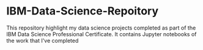 # IBM-Data-Science-Repoitory
This repository highlight my data science projects completed as part of the IBM Data Science Professional Certificate. It contains Jupyter notebooks of the work that I've completed
